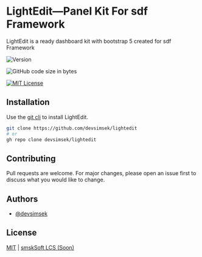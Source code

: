 # LightEdit—Panel Kit For sdf Framework

LightEdit is a ready dashboard kit with bootstrap 5 created for sdf Framework


![Version](https://img.shields.io/badge/version-v1.0-blue)

![GitHub code size in bytes](https://img.shields.io/github/languages/code-size/devsimsek/lightedit)

[![MIT License](https://img.shields.io/badge/License-MIT-green.svg)](https://devsimsek.mit-license.org)

## Installation

Use the [git cli](https://github.com/devsimsek/lightedit) to install LightEdit.

```bash
git clone https://github.com/devsimsek/lightedit
# or
gh repo clone devsimsek/lightedit
```

## Contributing

Pull requests are welcome. For major changes, please open an issue first
to discuss what you would like to change.

## Authors

- [@devsimsek](https://www.github.com/devsimsek)

## License

[MIT](https://devsimsek.mit-license.org) | [smskSoft LCS (Soon)](https://lcs.smsk.software/cert/lightedit)
